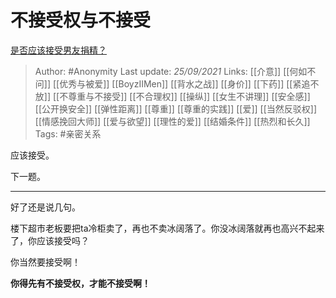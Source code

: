 # 不接受权与不接受
[是否应该接受男友捐精？](https://www.zhihu.com/question/64707074/answer/2139087045)

> Author: #Anonymity 
Last update: *25/09/2021* 
Links: [[介意]] [[何如不问]] [[优秀与被爱]] [[BoyzIIMen]] [[背水之战]] [[身价]] [[下药]] [[紧追不放]] [[不尊重与不接受]] [[不合理权]] [[操纵]] [[女生不讲理]] [[安全感]] [[公开换安全]] [[弹性距离]] [[尊重]] [[尊重的实践]] [[爱]] [[当然反驳权]] [[情感挽回大师]] [[爱与欲望]] [[理性的爱]] [[结婚条件]] [[热烈和长久]]
Tags:  #亲密关系

应该接受。

下一题。

---

好了还是说几句。

楼下超市老板要把ta冷柜卖了，再也不卖冰阔落了。你没冰阔落就再也高兴不起来了，你应该接受吗？

你当然要接受啊！

**你得先有不接受权，才能不接受啊！**